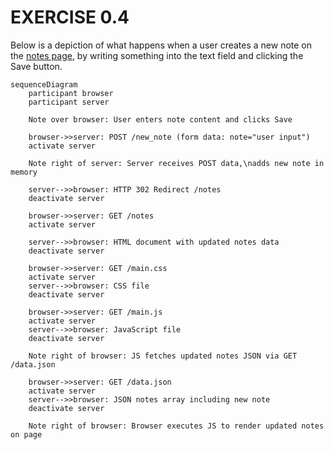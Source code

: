 # EXERCISE 0.4
Below is a depiction of what happens when a user creates a new note on the [notes page](https://studies.cs.helsinki.fi/exampleapp/notes), by writing something into the text field and clicking the Save button.

```mermaid
sequenceDiagram
    participant browser
    participant server

    Note over browser: User enters note content and clicks Save

    browser->>server: POST /new_note (form data: note="user input")
    activate server
    
    Note right of server: Server receives POST data,\nadds new note in memory
    
    server-->>browser: HTTP 302 Redirect /notes
    deactivate server

    browser->>server: GET /notes
    activate server
    
    server-->>browser: HTML document with updated notes data
    deactivate server

    browser->>server: GET /main.css
    activate server
    server-->>browser: CSS file
    deactivate server

    browser->>server: GET /main.js
    activate server
    server-->>browser: JavaScript file
    deactivate server

    Note right of browser: JS fetches updated notes JSON via GET /data.json

    browser->>server: GET /data.json
    activate server
    server-->>browser: JSON notes array including new note
    deactivate server

    Note right of browser: Browser executes JS to render updated notes on page

```
